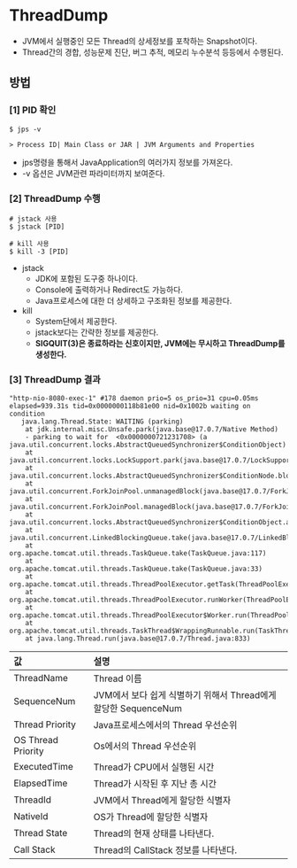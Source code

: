 # ThreadDump
- JVM에서 실행중인 모든 Thread의 상세정보를 포착하는 Snapshot이다.
- Thread간의 경합, 성능문제 진단, 버그 추적, 메모리 누수분석 등등에서 수행된다.

## 방법

### [1] PID 확인
```shell
$ jps -v

> Process ID| Main Class or JAR	| JVM Arguments and Properties

```
- jps명령을 통해서 JavaApplication의 여러가지 정보를 가져온다.
- -v 옵션은 JVM관련 파라미터까지 보여준다.

### [2] ThreadDump 수행
```shell
# jstack 사용
$ jstack [PID]

# kill 사용
$ kill -3 [PID]
```
- jstack
  - JDK에 포함된 도구중 하나이다.
  - Console에 출력하거나 Redirect도 가능하다.
  - Java프로세스에 대한 더 상세하고 구조화된 정보를 제공한다.
- kill
  - System단에서 제공한다.
  - jstack보다는 간략한 정보를 제공한다.
  - **SIGQUIT(3)은 종료하라는 신호이지만, JVM에는 무시하고 ThreadDump를 생성한다.**

### [3] ThreadDump 결과
```text
"http-nio-8080-exec-1" #178 daemon prio=5 os_prio=31 cpu=0.05ms elapsed=939.31s tid=0x0000000118b81e00 nid=0x1002b waiting on condition  
   java.lang.Thread.State: WAITING (parking)
	at jdk.internal.misc.Unsafe.park(java.base@17.0.7/Native Method)
	- parking to wait for  <0x0000000721231708> (a java.util.concurrent.locks.AbstractQueuedSynchronizer$ConditionObject)
	at java.util.concurrent.locks.LockSupport.park(java.base@17.0.7/LockSupport.java:341)
	at java.util.concurrent.locks.AbstractQueuedSynchronizer$ConditionNode.block(java.base@17.0.7/AbstractQueuedSynchronizer.java:506)
	at java.util.concurrent.ForkJoinPool.unmanagedBlock(java.base@17.0.7/ForkJoinPool.java:3463)
	at java.util.concurrent.ForkJoinPool.managedBlock(java.base@17.0.7/ForkJoinPool.java:3434)
	at java.util.concurrent.locks.AbstractQueuedSynchronizer$ConditionObject.await(java.base@17.0.7/AbstractQueuedSynchronizer.java:1623)
	at java.util.concurrent.LinkedBlockingQueue.take(java.base@17.0.7/LinkedBlockingQueue.java:435)
	at org.apache.tomcat.util.threads.TaskQueue.take(TaskQueue.java:117)
	at org.apache.tomcat.util.threads.TaskQueue.take(TaskQueue.java:33)
	at org.apache.tomcat.util.threads.ThreadPoolExecutor.getTask(ThreadPoolExecutor.java:1114)
	at org.apache.tomcat.util.threads.ThreadPoolExecutor.runWorker(ThreadPoolExecutor.java:1176)
	at org.apache.tomcat.util.threads.ThreadPoolExecutor$Worker.run(ThreadPoolExecutor.java:659)
	at org.apache.tomcat.util.threads.TaskThread$WrappingRunnable.run(TaskThread.java:61)
	at java.lang.Thread.run(java.base@17.0.7/Thread.java:833)
```
| 값                  | 설명                                            |
|:-------------------|:----------------------------------------------|
| ThreadName         | Thread 이름                                     
| SequenceNum        | JVM에서 보다 쉽게 식별하기 위해서 Thread에게 할당한 SequenceNum 
| Thread Priority    | Java프로세스에서의 Thread 우선순위                       
| OS Thread Priority | Os에서의 Thread 우선순위                             
| ExecutedTime       | Thread가 CPU에서 실행된 시간                          
| ElapsedTime        | Thread가 시작된 후 지난 총 시간                         
| ThreadId           | JVM에서 Thread에게 할당한 식별자                        |
| NativeId           | OS가 Thread에 할당한 식별자                           |
| Thread State       | Thread의 현재 상태를 나타낸다.                          |
| Call Stack         | Thread의 CallStack 정보를 나타낸다.                   |